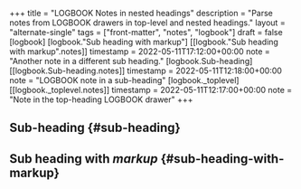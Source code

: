 +++
title = "LOGBOOK Notes in nested headings"
description = "Parse notes from LOGBOOK drawers in top-level and nested headings."
layout = "alternate-single"
tags = ["front-matter", "notes", "logbook"]
draft = false
[logbook]
  [logbook."Sub heading with markup"]
    [[logbook."Sub heading with markup".notes]]
      timestamp = 2022-05-11T17:12:00+00:00
      note = "Another note in a different sub heading."
  [logbook.Sub-heading]
    [[logbook.Sub-heading.notes]]
      timestamp = 2022-05-11T12:18:00+00:00
      note = "LOGBOOK note in a sub-heading"
  [logbook._toplevel]
    [[logbook._toplevel.notes]]
      timestamp = 2022-05-11T12:17:00+00:00
      note = "Note in the top-heading LOGBOOK drawer"
+++

## Sub-heading {#sub-heading}


## Sub heading **with** _markup_ {#sub-heading-with-markup}
